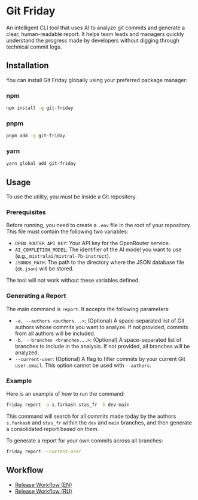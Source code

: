 # Git Friday

An intelligent CLI tool that uses AI to analyze git commits and generate a clear, human-readable report. It helps team leads and managers quickly understand the progress made by developers without digging through technical commit logs.

## Installation

You can install Git Friday globally using your preferred package manager:

### npm
```bash
npm install -g git-friday
```

### pnpm
```bash
pnpm add -g git-friday
```

### yarn
```bash
yarn global add git-friday
```

## Usage

To use the utility, you must be inside a Git repository.

### Prerequisites

Before running, you need to create a `.env` file in the root of your repository. This file must contain the following two variables:

*   `OPEN_ROUTER_API_KEY`: Your API key for the OpenRouter service.
*   `AI_COMPLETION_MODEL`: The identifier of the AI model you want to use (e.g., `mistralai/mistral-7b-instruct`).
*   `JSONDB_PATH`: The path to the directory where the JSON database file (`db.json`) will be stored.

The tool will not work without these variables defined.

### Generating a Report

The main command is `report`. It accepts the following parameters:

*   `-a, --authors <authors...>`: (Optional) A space-separated list of Git authors whose commits you want to analyze. If not provided, commits from all authors will be included.
*   `-b, --branches <branches...>`: (Optional) A space-separated list of branches to include in the analysis. If not provided, all branches will be analyzed.
*   `--current-user`: (Optional) A flag to filter commits by your current Git `user.email`. This option cannot be used with `--authors`.

### Example

Here is an example of how to run the command:

```bash
friday report -a s.farkash stas_fr -b dev main
```

This command will search for all commits made today by the authors `s.farkash` and `stas_fr` within the `dev` and `main` branches, and then generate a consolidated report based on them.

To generate a report for your own commits across all branches:
```bash
friday report --current-user
```

## Workflow

- [Release Workflow (EN)](./docs/release-workflow.en.md)
- [Release Workflow (RU)](./docs/release-workflow.ru.md)
